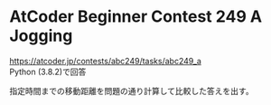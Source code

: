 # AtCoder Beginner Contest 249 A Jogging  
https://atcoder.jp/contests/abc249/tasks/abc249_a  
Python (3.8.2)で回答  

指定時間までの移動距離を問題の通り計算して比較した答えを出す。
